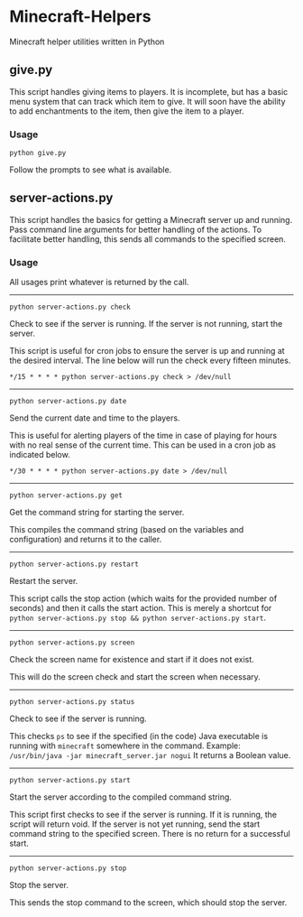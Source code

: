 # Minecraft-Helpers

Minecraft helper utilities written in Python

## give.py

This script handles giving items to players. It is incomplete, but has a basic menu system that can track which item to
give. It will soon have the ability to add enchantments to the item, then give the item to a player.

### Usage

```shell
python give.py
```

Follow the prompts to see what is available.

## server-actions.py

This script handles the basics for getting a Minecraft server up and running. Pass command line arguments for better
handling of the actions. To facilitate better handling, this sends all commands to the specified screen.

### Usage

All usages print whatever is returned by the call.

---

```shell
python server-actions.py check
```

Check to see if the server is running. If the server is not running, start the server.

This script is useful for cron jobs to ensure the server is up and running at the desired interval. The line below will
run the check every fifteen minutes.

`*/15 * * * * python server-actions.py check > /dev/null`

---

```shell
python server-actions.py date
```

Send the current date and time to the players.

This is useful for alerting players of the time in case of playing for hours with no real sense of the current time.
This can be used in a cron job as indicated below.

`*/30 * * * * python server-actions.py date > /dev/null`

---

```shell
python server-actions.py get
```

Get the command string for starting the server.

This compiles the command string (based on the variables and configuration) and returns it to the caller.

---

```shell
python server-actions.py restart
```

Restart the server.

This script calls the stop action (which waits for the provided number of seconds)
and then it calls the start action. This is merely a shortcut
for `python server-actions.py stop && python server-actions.py start`.

---

```shell
python server-actions.py screen
```

Check the screen name for existence and start if it does not exist.

This will do the screen check and start the screen when necessary.

---

```shell
python server-actions.py status
```

Check to see if the server is running.

This checks `ps` to see if the specified (in the code) Java executable is running with `minecraft` somewhere in the
command. Example: `/usr/bin/java -jar minecraft_server.jar nogui`
It returns a Boolean value.

---

```shell
python server-actions.py start
```

Start the server according to the compiled command string.

This script first checks to see if the server is running. If it is running, the script will return void. If the server
is not yet running, send the start command string to the specified screen. There is no return for a successful start.

---

```shell
python server-actions.py stop
```

Stop the server.

This sends the stop command to the screen, which should stop the server.